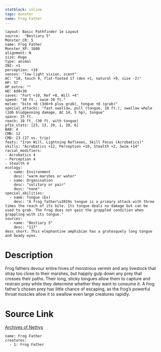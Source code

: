 ```yaml
---
statblock: inline
tags: monster
name: Frog Father
---
```

```statblock
layout: Basic Pathfinder 1e Layout
source:  "Bestiary 5"
Monster_CR: 5
name: Frog Father
Monster_XP: 1600
alignment: N
size: Huge
type: animal
INI: +1
perception: +10
senses: "low-light vision, scent"
AC: "18, touch 9, flat-footed 17 (dex +1, natural +9, size -2)"
HP: 57
HP_extra: ""
HD: 6d8+30
saves: "Fort +10, Ref +8, Will +4"
speed: "30 ft., swim 30 ft."
melee: "bite +8 (3d6+9 plus grab), tongue +8 (grab)"
special_attacks: "fast swallow, pull (tongue, 10 ft.), swallow whole (2d6 bludgeoning damage, AC 14, 5 hp), tongue"
space: 15 ft.
reach: 10 ft. (30 ft. with tongue)
pf1e_stats: [23, 13, 20, 1, 10, 6]
BAB: 4
CMB: 12
CMD: 23 (27 vs. trip)
feats: "Iron Will, Lightning Reflexes, Skill Focus (Acrobatics)"
skills: "Acrobatics +12, Perception +10, Stealth +2, Swim +14"
racial_modifiers:
- Acrobatics 4
- Perception 4
- Stealth 4
ecology:
  - name: Environment
    desc: "warm marshes or water"
  - name: Organisation
    desc: "solitary or pair"
    desc: "none"
special_abilities:
  - name: Tongue (Ex)
    desc: "A frog father\u2019s tongue is a primary attack with three times the reach of its bite. Its tongue deals no damage but can be used to grab. The frog does not gain the grappled condition when grappling with its tongue."
sources:
  - name: "Bestiary 5"
    desc: "117"
desc_short: This elephantine amphibian has a grotesquely long tongue and beady eyes.
```
# Description
Frog fathers devour entire hives of monstrous vermin and any livestock that stray too close to their marshes, but happily gulp down any prey that crosses their paths. Their long, sticky tongues allow them to capture and restrain prey while they determine whether they want to consume it. A frog father’s chosen prey has little chance of escaping, as the frog’s powerful throat muscles allow it to swallow even large creatures rapidly.
# Source Link
[Archives of Nethys](https://aonprd.com/MonsterDisplay.aspx?ItemName=Frog%20Father)
```encounter-table
name: Frog Father
creatures:
  - 1: Frog Father
```
